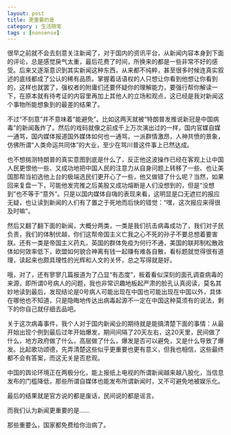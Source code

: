 ```yaml
---
layout: post
title: 更重要的是
category : 生活随笔
tags : [nonsense]
---
```


很早之前就不会去刻意关注新闻了，对于国内的资讯平台，从新闻内容本身到下面的评论，总是感觉戾气太重，最后花费了时间，所换来的都是一些非常不好的感受。后来又逐渐意识到其实新闻这种东西，从来都不纯粹，甚至很多时候连真实叙述的底线都成了公认的稀有品质。掌握着话语权的人只想让你看到他想让你看到的，这样也就罢了，强权者的附庸们还要怀疑你的理解能力，要强行帮你解读一下，在原本就有待考证的内容里再加上其他人的立场和观点，这已经是我对新闻这个事物所能想象到的最差的结果了。

不过“不刻意”并不意味着“能避免”。比如这两天就被“特朗普发推说新冠是中国病毒”的新闻轰炸了。然后的戏码就像之前成千上万次演出过的一样，国内官媒自媒一通骂，国内媒体报道国外媒体如何也一通骂，一派群情激昂，人神共愤的景象，仿佛所谓“人类命运共同体”的大业，至少在骂川普这件事上已然达成。

也不想揣测特朗普的真实意图到底是什么了，反正他这波操作已经在客观上让中国人民更恨他一些、又成功地把中国人民的注意力从自身问题上转移了一些、也让美国那帮当初选他上台的极端选民们更开心了一些，他又做错了什么呢？当然，如果回来复盘一下，可能他发完推之后美股又成功熔断是人们没想到的，但是“没想到”也不等于“意外”。只是以国内媒体自嗨的表现来看，这明显是口无遮拦的报应无疑，也让读到新闻的人们有了置之于死地而后快的错觉：“嘿，这次报应来得很及时嘛”。

然后又翻了翻下面的新闻，大概分两类，一类是我们抗击病毒成功了，我们对子民负责，我们的体制优越，你们这帮帝国主义亡我之心不死的孙子不要总想着要害朕。还有一类是帝国主义药丸，英国的群体免疫为何行不通，美国的联邦制松散政体如何效率低下，欧盟如何貌合神离有钱一起赚有难各自散，看标题就觉得很有道理，读起来也颇具理性的光辉和人文的关怀，总之写得就是好。

哦，对了，还有寥寥几篇报道为了凸显“有态度”，板着看似深刻的面孔调查病毒的来源，即所谓0号病人的问题，我也非常识趣地板起严肃的脸孔认真阅读，莫名其妙地读到最后，发现结论是0号病人可能出现在中国也可能出现在中国以外，具体在哪他也不知道，只是隐晦地传达出病毒起源不一定在中国这种莫须有的说法，剩下的你自己就仔细去品吧。

关于这次病毒事件，我个人对于国内新闻业的期待就是能搞清楚下面的事情：从最开始出现个例到最后过年开始爆发，期间间隔了20天左右，这20天里，民间做了什么，地方政府做了什么，高层做了什么，爆发是否可以避免，又是什么导致了爆发。比起歌功颂德，先弄清楚这些似乎更重要也更有意义，但我也相信，这些最终都不会有答案，而这无关是否悲观。

中国的舆论环境正在两极分化，能上报纸上电视的所谓新闻越来越八股化，当信息发布的门槛降低，那些所谓自媒体也能发布所谓新闻时，又不可避免地被娱乐化。

最后的结果就是官方说的都是废话，民间说的都是谣言。

而我们认为新闻更重要的是……

那些重要么，国家都免费给你治病了。

